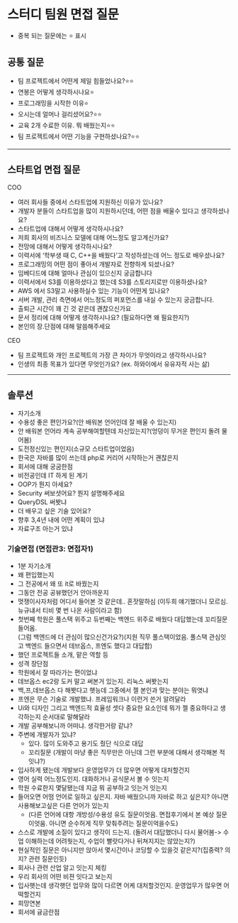 # 스터디 팀원 면접 질문
- 중복 되는 질문에는 ⭐️ 표시

## 공통 질문
- 팀 프로젝트에서 어떤게 제일 힘들었나요?⭐️⭐️
- 연봉은 어떻게 생각하시나요⭐️
- 프로그래밍을 시작한 이유⭐️
- 오시는데 얼머나 걸리셨어요?⭐️⭐️
- 교육 2개 수료한 이유. 뭐 배웠는지⭐️⭐️
- 팀 프로젝트에서 어떤 기능을 구현하셨나요?⭐️⭐️

---

## 스타트업 면접 질문 

COO
- 여러 회사들 중에서 스타트업에 지원하신 이유가 있나요?
- 개발자 분들이 스타트업을 많이 지원하시던데, 어떤 점을 배울수 있다고 생각하셨나요?
- 스타트업에 대해서 어떻게 생각하시나요?
- 저희 회사의 비즈니스 모델에 대해 어느정도 알고계신가요?
- 전망에 대해서 어떻게 생각하시나요?
- 이력서에 ‘학부생 때 C, C++을 배웠다’고 작성하셨는데 어느 정도로 배우셨나요?
- 프로그래밍의 어떤 점이 좋아서 개발자로 전향하게 되셨나요?
- 임베디드에 대해 얼마나 관심이 있으신지 궁금합니다
- 이력서에서 S3를 이용하셨다고 했는데 S3를 스토리지로만 이용하셨나요?
- AWS 에서 S3말고 사용하실수 있는 기능이 어떤게 있나요?
- 서버 개발, 관리 측면에서 어느정도의 퍼포먼스를 내실 수 있는지 궁금합니다.
- 출퇴근 시간이 꽤 긴 것 같은데 괜찮으신가요
- 문서 정리에 대해 어떻게 생각하시나요? (필요하다면 왜 필요한지?)
- 본인의 장.단점에 대해 말씀해주세요

CEO
- 팀 프로젝트와 개인 프로젝트의 가장 큰 차이가 무엇이라고 생각하시나요?
- 인생의 최종 목표가 있다면 무엇인가요? (ex. 하와이에서 유유자적 사는 삶)

---

## 솔루션

- 자기소개
- 수용성 좋은 편인가요?(안 배워본 언어인데 잘 배울 수 있는지)
- 안 배워본 언어라 계속 공부해여할텐데 자신있는지?(엉덩이 무거운 편인지 돌려 물어봄)
- 도전정신있는 편인지(소규모 스타트업이었음)
- 한국은 자바를 많이 쓰는데 php로 커리어 시작하는거 괜찮은지
- 회서에 대해 궁굼한점
- 비전공인데 IT 하게 된 계기
- OOP가 뭔지 아세요?
- Security 써보셧어요? 뭔지 설명해주세요
- QueryDSL 써봣냐
- 더 배우고 싶은 기술 있어요?
- 향후 3,4년 내에 어떤 계획이 있냐
- 자료구조 아는거 있냐

### 기술면접 (면접관3: 면접자1)

- 1분 자기소개
- 왜 편입했는지
- 그 전공에서 왜 또 it로 바꿨는지
- 그동안 전공 공뷰했던거 안아까운지
- 멋쟁이사자처럼 어디서 들어본 것 같은데.. 혼잣말하심 (이두희 얘기했더니 모르심. 뉴규냬서 티비 몇 번 나온 사람이라고 함)
- 첫번째 학원은 풀스택 위주고 듀번째는 백엔드 위주로 배웠다 대답했는데 꼬리질문 들어옴.<br>
(그럼 백엔드에 더 관심이 많으신건가요?)(지원 직무 풀스택이었음. 풀스택 관심잇고 백엔드 들으면서 데브옵스, 프엔도 했다고 대답함)
- 했던 프로젝트들 소개, 맡은 역할 등
- 성격 장단점
- 학원에서 잘 따라가는 편이었냐
- 데브옵스 ec2랑 도커 말고 써본거 있는지. 리눅스 써봣는지
- 백,프,데브옵스 다 해봣다고 햇능데 그중에서 젤 본인과 맞는 분야는 뭐엿냐
- 프엔은 무슨 기술로 개발했냐. 프레임워크나 이런거 쓴거 알려달라
- Ui와 디자인 그리고 백엔드적 효율성 셋다 중요한 요소인데 뭐가 젤 중요하다고 생각하는지 순서대로 말해달라
- 개발 공부해보니까 어떠냐. 생각한거랑 같냐?
- 주변에 개발자가 있냐?
  - 있다. 많이 도와주고 용기도 줬단 식으로 대답
  - 꼬리질문 (개발이 마냥 좋은 직무만은 아닌데 그런 부분에 대해서 생각해본 적 잇냐?)
- 입사하게 됐는데 개발보다 운영업무가 더 많우면 어떻게 대처할건지
- 영어 실력 어느정도인지. 대화하거나 공식문서 볼 수 잇는지
- 학원 수료한지 몇달됐는데 지금 뭐 공부하고 잇는거 잇는지
- 들어오면 어떰 언어로 일하고 싶은지. 자바 배웠으니까 자바로 하고 싶은지? 아니면 사용해보고싶은 다른 언어가 있는지 
  - (다른 언어에 대항 개방성/수용성 유도 질문이엇음. 면접후기에서 본 예상 질문이엇움. 아니면 순수허게 직무 맞춰주려는 질문이억을수도)
- 스스로 개발에 소질이 있다고 생각이 드는지. (돌려서 대답했더니 다시 물어봄-> 수업 이해하는데 어려웟는지, 수업이 빨랏다거나 뒤쳐지지는 않았는지?)
- 현실적인 질문은 아니지만 앉아서 몇시간이나 코딩할 수 있을것 같은지?(집중력? 의지? 관련 질문인듯)
- 회사나 관련 산업 알고 잇는지 체킹
- 우리 회사의 어떤 비젼 잇다고 보는지
- 입사햇는데 생각햇던 업무와 많이 다르면 어케 대처할것인지. 운영업무가 많우면 어떡할건지
- 희망연본
- 회서에 귱금란점
